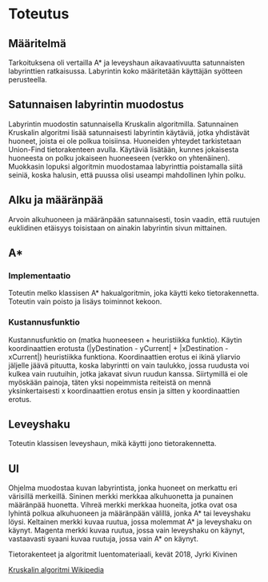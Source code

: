 # Toteutus

## Määritelmä

Tarkoituksena oli vertailla A* ja leveyshaun aikavaativuutta satunnaisten labyrinttien ratkaisussa. Labyrintin koko määritetään
käyttäjän syötteen perusteella. 

## Satunnaisen labyrintin muodostus

Labyrintin muodostin satunnaisella Kruskalin algoritmilla. Satunnainen Kruskalin algoritmi lisää satunnaisesti labyrintin käytäviä, jotka yhdistävät huoneet, joista ei ole polkua toisiinsa. Huoneiden yhteydet tarkistetaan Union-Find tietorakenteen avulla. Käytäviä lisätään, kunnes jokaisesta huoneesta on polku jokaiseen huoneeseen (verkko on yhtenäinen). Muokkasin lopuksi algoritmin muodostamaa labyrinttia poistamalla siitä seiniä, koska halusin, että puussa olisi useampi mahdollinen lyhin polku. 

## Alku ja määränpää

Arvoin alkuhuoneen ja määränpään satunnaisesti, tosin vaadin, että ruutujen euklidinen etäisyys toisistaan on ainakin labyrintin sivun mittainen. 

## A*

### Implementaatio

Toteutin melko klassisen A* hakualgoritmin, joka käytti keko tietorakennetta. Toteutin vain poisto ja lisäys toiminnot kekoon. 

### Kustannusfunktio 

Kustannusfunktio on (matka huoneeseen + heuristiikka funktio). Käytin koordinaattien erotusta 
(|yDestination - yCurrent| + |xDestination - xCurrent|)
heuristiikka funktiona. Koordinaattien erotus ei ikinä yliarvio jäljelle jäävä pituutta, koska labyrintti on vain taulukko, jossa ruudusta voi kulkea vain ruutuihin, jotka jakavat sivun ruudun kanssa. Siirtymillä ei ole myöskään painoja, täten yksi nopeimmista reiteistä on mennä yksinkertaisesti x koordinaattien erotus ensin ja sitten y koordinaattien erotus. 

## Leveyshaku

Toteutin klassisen leveyshaun, mikä käytti jono tietorakennetta. 

## UI

Ohjelma muodostaa kuvan labyrintista, jonka huoneet on merkattu eri värisillä merkeillä. Sininen merkki merkkaa alkuhuonetta ja punainen määränpää huonetta. Vihreä merkki merkkaa huoneita, jotka ovat osa lyhintä polkua alkuhuoneen ja määränpään välillä, jonka A* tai leveyshaku löysi. Keltainen merkki kuvaa ruutua, jossa molemmat A* ja leveyshaku on käynyt. Magenta merkki kuvaa ruutua, jossa vain leveyshaku on käynyt, vastaavasti syaani kuvaa ruutuja, jossa vain A* on käynyt.


Tietorakenteet ja algoritmit luentomateriaali, kevät 2018, Jyrki Kivinen

[Kruskalin algoritmi Wikipedia](https://en.wikipedia.org/wiki/Maze_generation_algorithm)

